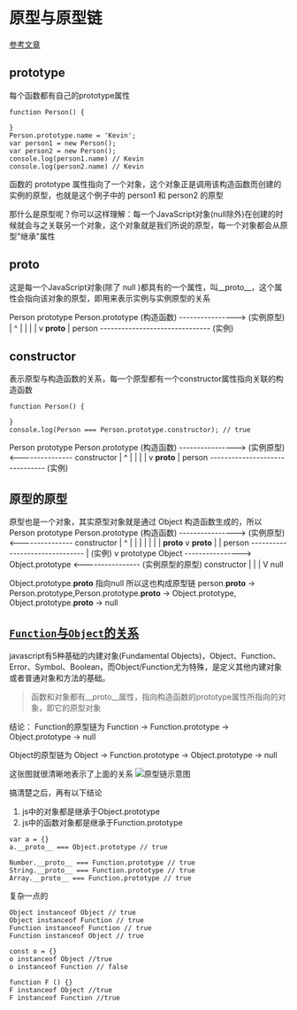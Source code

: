 # 原型与原型链
[参考文章](https://github.com/mqyqingfeng/Blog/issues/2)
## prototype
每个函数都有自己的prototype属性
```
function Person() {

}
Person.prototype.name = 'Kevin';
var person1 = new Person();
var person2 = new Person();
console.log(person1.name) // Kevin
console.log(person2.name) // Kevin
```
函数的 prototype 属性指向了一个对象，这个对象正是调用该构造函数而创建的实例的原型，也就是这个例子中的 person1 和 person2 的原型

那什么是原型呢？你可以这样理解：每一个JavaScript对象(null除外)在创建的时候就会与之关联另一个对象，这个对象就是我们所说的原型，每一个对象都会从原型"继承"属性

## __proto__
这是每一个JavaScript对象(除了 null )都具有的一个属性，叫__proto__，这个属性会指向该对象的原型，即用来表示实例与实例原型的关系

Person        prototype         Person.prototype
(构造函数)  ---------------->       (实例原型)
    |                                   ^
    |                                   |
    |                                   |
    v               __proto__           |
  person  -------------------------------
  (实例)

## constructor
表示原型与构造函数的关系，每一个原型都有一个constructor属性指向关联的构造函数
```
function Person() {

}
console.log(Person === Person.prototype.constructor); // true
```
Person        prototype         Person.prototype
(构造函数)  ---------------->       (实例原型)
            <---------------
               constructor
    |                                   ^
    |                                   |
    |                                   |
    v               __proto__           |
  person  -------------------------------
  (实例)


## 原型的原型
原型也是一个对象，其实原型对象就是通过 Object 构造函数生成的，所以
Person        prototype         Person.prototype
(构造函数)  ---------------->       (实例原型)
            <---------------
               constructor
    |                                   ^ |
    |                                   | |
    |                                   | |   __proto__
    v               __proto__           | |
  person  ------------------------------- |
  (实例)                                  v
                  prototype
    Object    ---------------->     Object.prototype
              <----------------      (实例原型的原型)
                    constructor           |
                                          |
                                          |
                                          V
                                         null

Object.prototype.__proto__ 指向null
所以这也构成原型链  person.__proto__ -> Person.prototype,Person.prototype.__proto__ -> Object.prototype, Object.prototype.__proto__ -> null

## [`Function`与`Object`的关系](https://juejin.im/post/6844903630357659655)
javascript有5种基础的内建对象(Fundamental Objects)，Object、Function、Error、Symbol、Boolean，而Object/Function尤为特殊，是定义其他内建对象或者普通对象和方法的基础。

> 函数和对象都有__proto__属性，指向构造函数的prototype属性所指向的对象，即它的原型对象

结论：
Function的原型链为 Function -> Function.prototype -> Object.prototype -> null 

Object的原型链为 Object -> Function.prototype -> Object.prototype -> null

这张图就很清晰地表示了上面的关系
![原型链示意图](https://user-gold-cdn.xitu.io/2018/6/30/164512d8486643e6?imageView2/0/w/1280/h/960/format/webp/ignore-error/1)

搞清楚之后，再有以下结论

1. js中的对象都是继承于Object.prototype
2. js中的函数对象都是继承于Function.prototype
```
var a = {}
a.__proto__ === Object.prototype // true

Number.__proto__ === Function.prototype // true
String.__proto__ === Function.prototype // true
Array.__proto__ === Function.prototype // true
```
复杂一点的
```
Object instanceof Object // true
Object instanceof Function // true
Function instanceof Function // true
Function instanceof Object // true

const o = {}
o instanceof Object //true
o instanceof Function // false

function F () {}
F instanceof Object //true
F instanceof Function //true

```